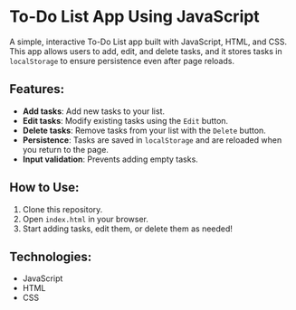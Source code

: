 # To-Do List App Using JavaScript

A simple, interactive To-Do List app built with JavaScript, HTML, and CSS. This app allows users to add, edit, and delete tasks, and it stores tasks in `localStorage` to ensure persistence even after page reloads.

## Features:
- **Add tasks**: Add new tasks to your list.
- **Edit tasks**: Modify existing tasks using the `Edit` button.
- **Delete tasks**: Remove tasks from your list with the `Delete` button.
- **Persistence**: Tasks are saved in `localStorage` and are reloaded when you return to the page.
- **Input validation**: Prevents adding empty tasks.

## How to Use:
1. Clone this repository.
2. Open `index.html` in your browser.
3. Start adding tasks, edit them, or delete them as needed!

## Technologies:
- JavaScript
- HTML
- CSS


